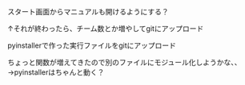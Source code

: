 スタート画面からマニュアルも開けるようにする？

↑それが終わったら、チーム数とか増やしてgitにアップロード

pyinstallerで作った実行ファイルをgitにアップロード

ちょっと関数が増えてきたので別のファイルにモジュール化しようかな、、→pyinstallerはちゃんと動く？